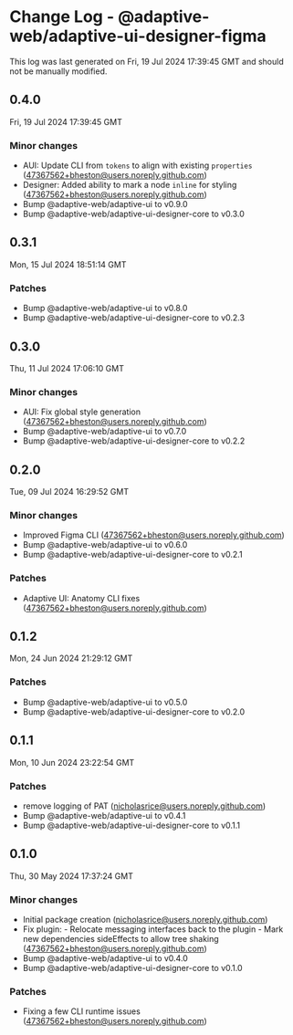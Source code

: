 # Change Log - @adaptive-web/adaptive-ui-designer-figma

This log was last generated on Fri, 19 Jul 2024 17:39:45 GMT and should not be manually modified.

<!-- Start content -->

## 0.4.0

Fri, 19 Jul 2024 17:39:45 GMT

### Minor changes

- AUI: Update CLI from `tokens` to align with existing `properties` (47367562+bheston@users.noreply.github.com)
- Designer: Added ability to mark a node `inline` for styling (47367562+bheston@users.noreply.github.com)
- Bump @adaptive-web/adaptive-ui to v0.9.0
- Bump @adaptive-web/adaptive-ui-designer-core to v0.3.0

## 0.3.1

Mon, 15 Jul 2024 18:51:14 GMT

### Patches

- Bump @adaptive-web/adaptive-ui to v0.8.0
- Bump @adaptive-web/adaptive-ui-designer-core to v0.2.3

## 0.3.0

Thu, 11 Jul 2024 17:06:10 GMT

### Minor changes

- AUI: Fix global style generation (47367562+bheston@users.noreply.github.com)
- Bump @adaptive-web/adaptive-ui to v0.7.0
- Bump @adaptive-web/adaptive-ui-designer-core to v0.2.2

## 0.2.0

Tue, 09 Jul 2024 16:29:52 GMT

### Minor changes

- Improved Figma CLI (47367562+bheston@users.noreply.github.com)
- Bump @adaptive-web/adaptive-ui to v0.6.0
- Bump @adaptive-web/adaptive-ui-designer-core to v0.2.1

### Patches

- Adaptive UI: Anatomy CLI fixes (47367562+bheston@users.noreply.github.com)

## 0.1.2

Mon, 24 Jun 2024 21:29:12 GMT

### Patches

- Bump @adaptive-web/adaptive-ui to v0.5.0
- Bump @adaptive-web/adaptive-ui-designer-core to v0.2.0

## 0.1.1

Mon, 10 Jun 2024 23:22:54 GMT

### Patches

- remove logging of PAT (nicholasrice@users.noreply.github.com)
- Bump @adaptive-web/adaptive-ui to v0.4.1
- Bump @adaptive-web/adaptive-ui-designer-core to v0.1.1

## 0.1.0

Thu, 30 May 2024 17:37:24 GMT

### Minor changes

- Initial package creation (nicholasrice@users.noreply.github.com)
- Fix plugin: - Relocate messaging interfaces back to the plugin - Mark new dependencies sideEffects to allow tree shaking (47367562+bheston@users.noreply.github.com)
- Bump @adaptive-web/adaptive-ui to v0.4.0
- Bump @adaptive-web/adaptive-ui-designer-core to v0.1.0

### Patches

- Fixing a few CLI runtime issues (47367562+bheston@users.noreply.github.com)
